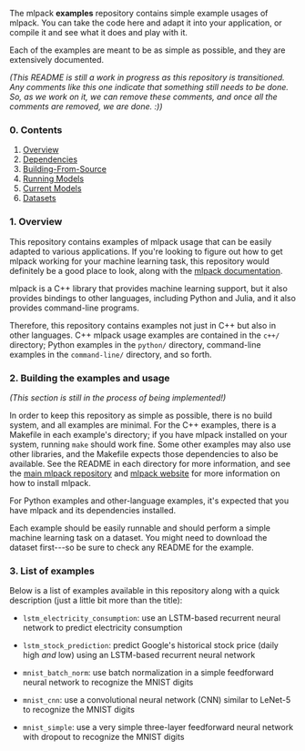 The mlpack **examples** repository contains simple example usages of mlpack.
You can take the code here and adapt it into your application, or compile it and
see what it does and play with it.

Each of the examples are meant to be as simple as possible, and they are
extensively documented.

_(This README is still a work in progress as this repository is transitioned.
Any comments like this one indicate that something still needs to be done.  So,
as we work on it, we can remove these comments, and once all the comments are
removed, we are done. :))_

### 0. Contents

  1. [Overview](#1-overview)
  2. [Dependencies](#2-dependencies)
  3. [Building-From-Source](#3-building-from-source)
  4. [Running Models](#4-running-models)
  5. [Current Models](#5-current-models)
  6. [Datasets](#6-datasets)

###  1. Overview

This repository contains examples of mlpack usage that can be easily adapted to
various applications.  If you're looking to figure out how to get mlpack working
for your machine learning task, this repository would definitely be a good place
to look, along with the [mlpack
documentation](https://www.mlpack.org/docs.html).

mlpack is a C++ library that provides machine learning support, but it also
provides bindings to other languages, including Python and Julia, and it also
provides command-line programs.

Therefore, this repository contains examples not just in C++ but also in other
languages.  C++ mlpack usage examples are contained in the `c++/` directory;
Python examples in the `python/` directory, command-line examples in the
`command-line/` directory, and so forth.

### 2. Building the examples and usage

_(This section is still in the process of being implemented!)_

In order to keep this repository as simple as possible, there is no build
system, and all examples are minimal.  For the C++ examples, there is a Makefile
in each example's directory; if you have mlpack installed on your system,
running `make` should work fine.  Some other examples may also use other
libraries, and the Makefile expects those dependencies to also be available.
See the README in each directory for more information, and see the [main mlpack
repository](https://github.com/mlpack/mlpack) and [mlpack
website](https://www.mlpack.org/) for more information on how to install mlpack.

For Python examples and other-language examples, it's expected that you have
mlpack and its dependencies installed.

Each example should be easily runnable and should perform a simple machine
learning task on a dataset.  You might need to download the dataset first---so
be sure to check any README for the example.

### 3. List of examples

Below is a list of examples available in this repository along with a quick
description (just a little bit more than the title):

 - `lstm_electricity_consumption`: use an LSTM-based recurrent neural network to
   predict electricity consumption

 - `lstm_stock_prediction`: predict Google's historical stock price (daily high
   _and_ low) using an LSTM-based recurrent neural network

 - `mnist_batch_norm`: use batch normalization in a simple feedforward neural
   network to recognize the MNIST digits

 - `mnist_cnn`: use a convolutional neural network (CNN) similar to LeNet-5 to
   recognize the MNIST digits

 - `mnist_simple`: use a very simple three-layer feedforward neural network with
   dropout to recognize the MNIST digits
